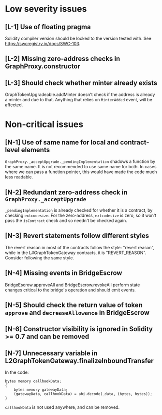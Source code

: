 # Low severity issues

## [L-1] Use of floating pragma
Solidity compiler version should be locked to the version tested with. See https://swcregistry.io/docs/SWC-103.

## [L-2] Missing zero-address checks in GraphProxy.constructor

## [L-3] Should check whether minter already exists
GraphTokenUpgradeable.addMinter doesn't check if the address is already a minter and due to that. Anything that relies on `MinterAdded` event, will be affected. 

# Non-critical issues

## [N-1] Use of same name for local and contract-level elements
`GraphProxy._acceptUpgrade._pendingImplementation` shadows a function by the same name. It is not recommended to use same name for both. In cases where we can pass a function pointer, this would have made the code much less readable.

## [N-2] Redundant zero-address check in `GraphProxy._acceptUpgrade`
`_pendingImplementation` is already checked for whether it is a contract, by checking `extcodesize`. For the zero-address, `extcodesize` is zero, so it won't pass the `isContract` check and so needn't be checked again.

## [N-3] Revert statements follow different styles
The revert reason in most of the contracts follow the style: "revert reason", while in the L#GraphTokenGateway contracts, it is "REVERT_REASON". Consider following the same style.

## [N-4] Missing events in BridgeEscrow
BridgeEscrow.approveAll and BridgeEscrow.revokeAll perform state changes critical to the bridge's operation and should emit events.

## [N-5] Should check the return value of token `approve` and `decreaseAllowance` in BridgeEscrow

## [N-6] Constructor visibility is ignored in Solidity >= 0.7 and can be removed

## [N-7] Unnecessary variable in L2GraphTokenGateway.finalizeInboundTransfer
In the code:
```sol
bytes memory callhookData;
{
    bytes memory gatewayData;
    (gatewayData, callhookData) = abi.decode(_data, (bytes, bytes));
}
```
`callhookData` is not used anywhere, and can be removed.